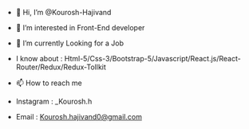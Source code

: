 - 👋 Hi, I’m @Kourosh-Hajivand
- 👀 I’m interested in Front-End developer
- 🌱 I’m currently Looking for a Job
- I know about : Html-5/Css-3/Bootstrap-5/Javascript/React.js/React-Router/Redux/Redux-Tollkit


- 📫 How to reach me 
- Instagram : _Kourosh.h
- Email : Kourosh.hajivand0@gmail.com
